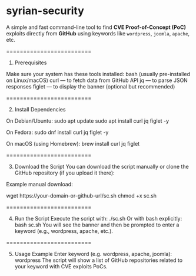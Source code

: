 # syrian-security
A simple and fast command-line tool to find **CVE Proof-of-Concept (PoC)** exploits directly from **GitHub** using keywords like `wordpress`, `joomla`, `apache`, etc.

=========================

1. Prerequisites

Make sure your system has these tools installed:
bash (usually pre-installed on Linux/macOS)
curl — to fetch data from GitHub API
jq — to parse JSON responses
figlet — to display the banner (optional but recommended)

=========================

2. Install Dependencies

On Debian/Ubuntu:
sudo apt update
sudo apt install curl jq figlet -y

On Fedora:
sudo dnf install curl jq figlet -y

On macOS (using Homebrew):
brew install curl jq figlet


=========================

3. Download the Script
You can download the script manually or clone the GitHub repository (if you upload it there):

Example manual download:

wget https://your-domain-or-github-url/sc.sh
chmod +x sc.sh

=========================

4. Run the Script
Execute the script with:
./sc.sh
Or with bash explicitly:
bash sc.sh
You will see the banner and then be prompted to enter a keyword (e.g., wordpress, apache, etc.).

=========================

5. Usage Example
Enter keyword (e.g. wordpress, apache, joomla): wordpress
The script will show a list of GitHub repositories related to your keyword with CVE exploits PoCs.



